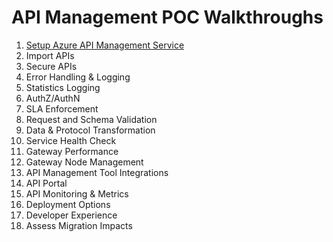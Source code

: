# API Management POC Walkthroughs

1. [Setup Azure API Management Service](./docs/1-setup.md)
2. Import APIs
3. Secure APIs 
4. Error Handling & Logging
5. Statistics Logging
6. AuthZ/AuthN
7. SLA Enforcement
8. Request and Schema Validation
9. Data & Protocol Transformation
10. Service Health Check
11. Gateway Performance
12. Gateway Node Management
13. API Management Tool Integrations
14. API Portal
15. API Monitoring & Metrics
16. Deployment Options
17. Developer Experience
18. Assess Migration Impacts